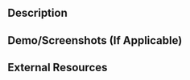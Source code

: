 ## Description
<!-- What does it do? -->

## Demo/Screenshots (If Applicable)
<!-- Anything that shows what happen -->

## External Resources
<!-- Any issues, docs, slack convos, etc... -->
